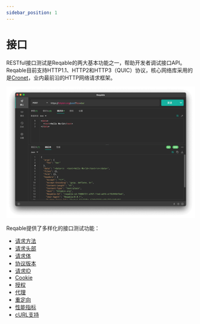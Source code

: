```yaml
---
sidebar_position: 1
---
```


# 接口

RESTful接口测试是Reqable的两大基本功能之一，帮助开发者调试接口API。Reqable目前支持HTTP1.1、HTTP2和HTTP3（QUIC）协议，核心网络库采用的是[Cronet](https://chromium.googlesource.com/chromium/src/+/master/components/cronet/)，业内最前沿的HTTP网络请求框架。

![接口界面](../overview/arts/art02.png)

Reqable提供了多样化的接口测试功能：
- [请求方法](method)
- [请求头部](header)
- [请求体](body)
- [协议版本](protocol)
- [请求ID](request_id)
- [Cookie](cookie)
- [授权](authorization)
- [代理](proxy)
- [重定向](redirect)
- [性能指标](metrics)
- [cURL支持](curl)